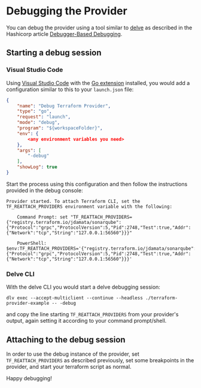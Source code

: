 # Debugging the Provider

You can debug the provider using a tool similar to [delve](https://github.com/go-delve/delve) as described in the Hashicorp article [Debugger-Based Debugging](https://developer.hashicorp.com/terraform/plugin/debugging#debugger-based-debugging).

## Starting a debug session

### Visual Studio Code

Using [Visual Studio Code](https://code.visualstudio.com/) with the [Go extension](https://marketplace.visualstudio.com/items?itemName=golang.go) installed, you would add a configuration similar to this to your `launch.json` file:

```json
{
    "name": "Debug Terraform Provider",
    "type": "go",
    "request": "launch",
    "mode": "debug",
    "program": "${workspaceFolder}",
    "env": {
        <any environment variables you need>
    },
    "args": [
        "-debug"
    ],
    "showLog": true
}
```

Start the process using this configuration and then follow the instructions provided in the debug console:

```shell
Provider started. To attach Terraform CLI, set the TF_REATTACH_PROVIDERS environment variable with the following:

	Command Prompt:	set "TF_REATTACH_PROVIDERS={"registry.terraform.io/jdamata/sonarqube":{"Protocol":"grpc","ProtocolVersion":5,"Pid":2748,"Test":true,"Addr":{"Network":"tcp","String":"127.0.0.1:56560"}}}"

	PowerShell:	$env:TF_REATTACH_PROVIDERS='{"registry.terraform.io/jdamata/sonarqube":{"Protocol":"grpc","ProtocolVersion":5,"Pid":2748,"Test":true,"Addr":{"Network":"tcp","String":"127.0.0.1:56560"}}}'
```

### Delve CLI

With the delve CLI you would start a delve debugging session:

```shell
dlv exec --accept-multiclient --continue --headless ./terraform-provider-example -- -debug
```

and copy the line starting `TF_REATTACH_PROVIDERS` from your provider's output, again setting it according to your command prompt/shell.

## Attaching to the debug session

In order to use the debug instance of the provider, set `TF_REATTACH_PROVIDERS` as described previously, set some breakpoints in the provider, and start your terraform script as normal.

Happy debugging!
